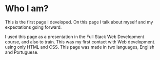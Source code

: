 # Who I am?

This is the first page I developed. On this page I talk about myself and my expectations going forward.

I used this page as a presentation in the Full Stack Web Development course, and also to train. This was my first contact with Web development. using only HTML and CSS.
This page was made in two languages, English and Portuguese.
